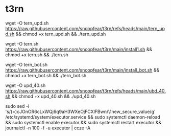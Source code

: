 # t3rn

wget -O tern_upd.sh https://raw.githubusercontent.com/snoopfear/t3rn/refs/heads/main/tern_upd.sh && chmod +x tern_upd.sh && ./tern_upd.sh

wget -O tern.sh https://raw.githubusercontent.com/snoopfear/t3rn/main/install1.sh && chmod +x tern.sh && ./tern.sh

wget -O tern_bot.sh https://raw.githubusercontent.com/snoopfear/t3rn/main/install_bot.sh && chmod +x tern_bot.sh && ./tern_bot.sh



wget -O upd_40.sh https://raw.githubusercontent.com/snoopfear/t3rn/refs/heads/main/ubd_40.sh && chmod +x upd_40.sh && ./upd_40.sh


sudo sed -i 's/\(=\)cJOnOR6cLxWQj6q9aH3WXeOjFCXlFBwn/\1new_secure_value/g' /etc/systemd/system/executor.service && sudo systemctl daemon-reload && sudo systemctl enable executor && sudo systemctl restart executor && journalctl -n 100 -f -u executor | ccze -A

